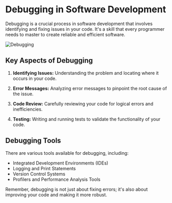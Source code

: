 # Debugging in Software Development

Debugging is a crucial process in software development that involves identifying and fixing issues in your code. It's a skill that every programmer needs to master to create reliable and efficient software.

![Debugging](https://s3.amazonaws.com/intranet-projects-files/holbertonschool-sysadmin_devops/271/B4eeypV.jpg)

## Key Aspects of Debugging

1. **Identifying Issues:** Understanding the problem and locating where it occurs in your code.

2. **Error Messages:** Analyzing error messages to pinpoint the root cause of the issue.

3. **Code Review:** Carefully reviewing your code for logical errors and inefficiencies.

4. **Testing:** Writing and running tests to validate the functionality of your code.

## Debugging Tools

There are various tools available for debugging, including:

- Integrated Development Environments (IDEs)
- Logging and Print Statements
- Version Control Systems
- Profilers and Performance Analysis Tools

Remember, debugging is not just about fixing errors; it's also about improving your code and making it more robust.
